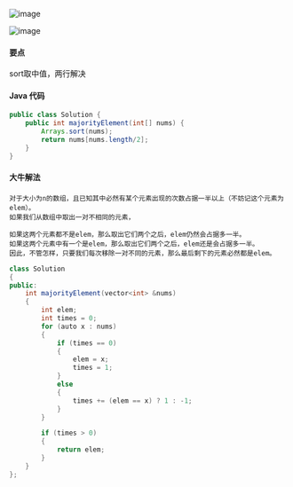 ![image](http://ww2.sinaimg.cn/large/a5812295jw1f800vb896jj20nc022mx2.jpg)

![image](http://ww2.sinaimg.cn/large/a5812295jw1f800vbvcyoj20w303mwei.jpg)
#### 要点
sort取中值，两行解决
#### Java 代码
```Java
public class Solution {
    public int majorityElement(int[] nums) {
		Arrays.sort(nums);
		return nums[nums.length/2];
    }
}
```
#### 大牛解法

    对于大小为n的数组，且已知其中必然有某个元素出现的次数占据一半以上（不妨记这个元素为elem）。
    如果我们从数组中取出一对不相同的元素，
    
    如果这两个元素都不是elem，那么取出它们两个之后，elem仍然会占据多一半。
    如果这两个元素中有一个是elem，那么取出它们两个之后，elem还是会占据多一半。
    因此，不管怎样，只要我们每次移除一对不同的元素，那么最后剩下的元素必然都是elem。


```Java
class Solution
{
public:
    int majorityElement(vector<int> &nums)
    {
        int elem;
        int times = 0;
        for (auto x : nums)
        {
            if (times == 0)
            {
                elem = x;
                times = 1;
            }
            else
            {
                times += (elem == x) ? 1 : -1;
            }
        }

        if (times > 0)
        {
            return elem;
        }
    }
};
```
